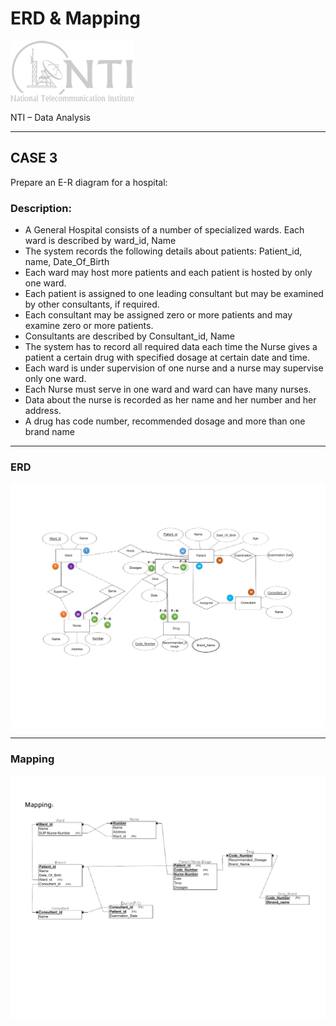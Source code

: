 # ERD & Mapping

![NTI](https://github.com/Ahmed-Hamdy-Hlil/Images/blob/main/logo-1.png)

NTI – Data Analysis

---

## CASE 3

Prepare an E-R diagram for a hospital:


### Description:

- A General Hospital consists of a number of specialized wards. Each ward is described by ward_id, Name
- The system records the following details about patients: Patient_id, name, Date_Of_Birth
- Each ward may host more patients and each patient is hosted by only one ward.
- Each patient is assigned to one leading consultant but may be examined by other consultants, if required. 
- Each consultant may be assigned zero or more patients and may examine zero or more patients.
- Consultants are described by Consultant_id, Name
-	The system has to record all required data each time the Nurse gives a patient a certain drug with specified dosage at certain date and time.
-	Each ward is under supervision of one nurse and a nurse may supervise only one ward. 
-	Each Nurse must serve in one ward and ward can have many nurses.
-	Data about the nurse is recorded as her name and her number and her address. 
-	A drug has code number, recommended dosage and more than one brand name

---
### ERD

![ERD](https://github.com/Ahmed-Hamdy-Hlil/Images/blob/main/Problem%203_3.png)

---
### Mapping

![Mapping](https://github.com/Ahmed-Hamdy-Hlil/Images/blob/main/Problem%203_4.png)
